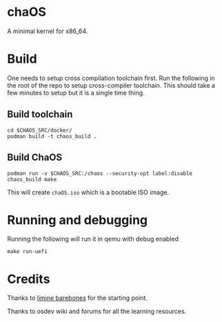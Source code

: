 # chaOS
A minimal kernel for x86_64.

# Build
One needs to setup cross compilation toolchain first. Run the following in the root of the repo 
to setup cross-compiler toolchain. This should take a few minutes to setup but it is a single
time thing.  

## Build toolchain

    cd $CHAOS_SRC/docker/
    podman build -t chaos_build .

## Build ChaOS

    podman run -v $CHAOS_SRC:/chaos --security-opt label:disable chaos_build make

This will create `chaOS.iso` which is a bootable ISO image. 

# Running and debugging

Running the following will run it in qemu with debug enabled

    make run-uefi

# Credits
Thanks to [limine barebones](https://wiki.osdev.org/Limine_Bare_Bones) for the starting point. 

Thanks to osdev wiki and forums for all the learning resources. 
